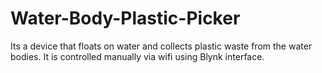 # Water-Body-Plastic-Picker
Its a device that floats on water and collects plastic waste from the water bodies. It is controlled manually
via wifi using Blynk interface.
